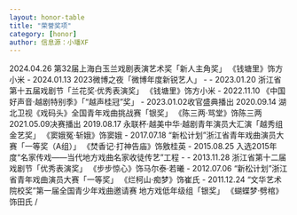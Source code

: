 ```yaml
---
layout: honor-table
title: "荣誉奖项"
category: [honor]
author: 信息源：小璠XF
---
```


<tr>
<td>2024.04.26</td>
<td>第32届上海白玉兰戏剧表演艺术奖「新人主角奖」</td>
<td>《钱塘里》饰方小米</td>
<td>-</td>
</tr>

<tr>
<td>2024.01.13</td>
<td>2023微博之夜「微博年度新锐艺人」</td>
<td>-</td>
<td>-</td>
</tr>

<tr>
<td>2023.01.20</td>
<td>浙江省第十五届戏剧节「兰花奖·优秀表演奖」</td>
<td>《钱塘里》饰方小米</td>
<td>-</td>
</tr>

<tr>
<td>2022.11.10</td>
<td>《中国好声音·越剧特别季》「“越声桂冠”奖」</td>
<td>-</td>
<td>2023.01.02收官盛典播出</td>
</tr>

<tr>
<td>2020.09.14</td>
<td>湖北卫视《戏码头》全国青年戏曲挑战赛「银奖」</td>
<td>《陈三两·骂堂》饰陈三两</td>
<td>2021.05.09决赛播出</td>
</tr>

<tr>
<td>2019.08.17</td>
<td>永联杯·越美中华·越剧青年演员大汇演「越秀组金艺奖」</td>
<td>《窦娥冤·斩娥》饰窦娥</td>
<td>-</td>
</tr>

<tr>
<td>2017.07.18</td>
<td>“新松计划”浙江省青年戏曲演员大赛「一等奖（A组）」</td>
<td>《焚香记·打神告庙》饰敫桂英</td>
<td>-</td>
</tr>

<tr>
<td>2015.08.25</td>
<td>入选2015年度“名家传戏——当代地方戏曲名家收徒传艺”工程</td>
<td>-</td>
<td>-</td>
</tr>

<tr>
<td>2013.11.28</td>
<td>浙江省第十二届戏剧节「优秀表演奖」</td>
<td>《步步惊心》饰马尔泰·若曦</td>
<td>-</td>
</tr>

<tr>
<td>2012.07.06</td>
<td>“新松计划”浙江省青年戏曲演员大赛「一等奖」</td>
<td>《烂柯山·痴梦》饰崔氏</td>
<td>-</td>
</tr>

<tr>
<td>2011.12.24</td>
<td>“文华艺术院校奖”第一届全国青少年戏曲邀请赛 地方戏低年级组「银奖」</td>
<td>《蝴蝶梦·劈棺》饰田氏</td>
<td>/</td>
<!-- <td><a href="/self.html">链接</a></td> -->
</tr>





